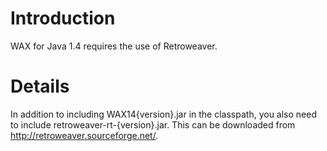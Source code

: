 # Introduction #

WAX for Java 1.4 requires the use of Retroweaver.

# Details #

In addition to including WAX14{version}.jar in the classpath,
you also need to include retroweaver-rt-{version}.jar.
This can be downloaded from http://retroweaver.sourceforge.net/.
